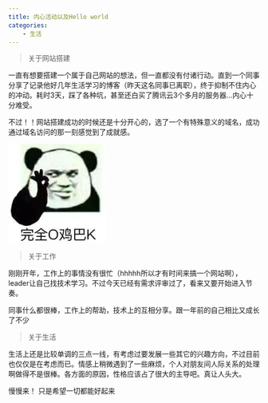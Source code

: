 ```yaml
---
title: 内心活动以及Hello world
categories: 
    - 生活
---
```


> 关于网站搭建

一直有想要搭建一个属于自己网站的想法，但一直都没有付诸行动。直到一个同事分享了记录他好几年生活学习的博客（昨天这名同事已离职），终于抑制不住内心的冲动。耗时3天，踩了各种坑，甚至还白买了腾讯云3个多月的服务器...内心十分难受。

不过！！网站搭建成功的时候还是十分开心的，选了一个有特殊意义的域名，成功通过域名访问的那一刻感觉到了成就感。

![](../static/imgs/20171202110518_WGjxk.jpeg)


> 关于工作

刚刚开年，工作上的事情没有很忙（hhhhh所以才有时间来搞一个网站啊），leader让自己找技术学习。不过今天已经有需求评审过了，看来又要开始进入节奏。

同事什么都很棒，工作上的帮助，技术上的互相分享。跟一年前的自己相比又成长了不少

> 关于生活

生活上还是比较单调的三点一线，有考虑过要发展一些其它的兴趣方向，不过目前也仅仅是在考虑而已。情感上稍微遇到了一些麻烦，个人对朋友间人际关系的处理啊做得不是很棒。各方面的原因，性格应该占了很大的主导吧。真让人头大。

慢慢来！    只是希望一切都能好起来